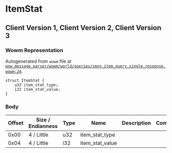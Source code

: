 # ItemStat

## Client Version 1, Client Version 2, Client Version 3

### Wowm Representation

Autogenerated from `wowm` file at [`wow_message_parser/wowm/world/queries/smsg_item_query_single_response.wowm:24`](https://github.com/gtker/wow_messages/tree/main/wow_message_parser/wowm/world/queries/smsg_item_query_single_response.wowm#L24).
```rust,ignore
struct ItemStat {
    u32 item_stat_type;
    i32 item_stat_value;
}
```
### Body

| Offset | Size / Endianness | Type | Name | Description | Comment |
| ------ | ----------------- | ---- | ---- | ----------- | ------- |
| 0x00 | 4 / Little | u32 | item_stat_type |  |  |
| 0x04 | 4 / Little | i32 | item_stat_value |  |  |

